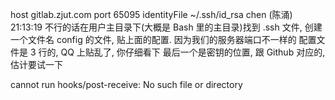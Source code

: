 host gitlab.zjut.com     port 65095             identityFile ~/.ssh/id_rsa 
chen (陈涌)  21:13:19
不行的话在用户主目录下(大概是 Bash 里的主目录)找到 .ssh 文件, 创建一个文件名 config 的文件, 贴上面的配置. 因为我们的服务器端口不一样的 
配置文件是 3 行的, QQ 上贴乱了, 你仔细看下 
最后一个是密钥的位置, 跟 Github 对应的, 估计要试一下

cannot run hooks/post-receive: No such file or directory
